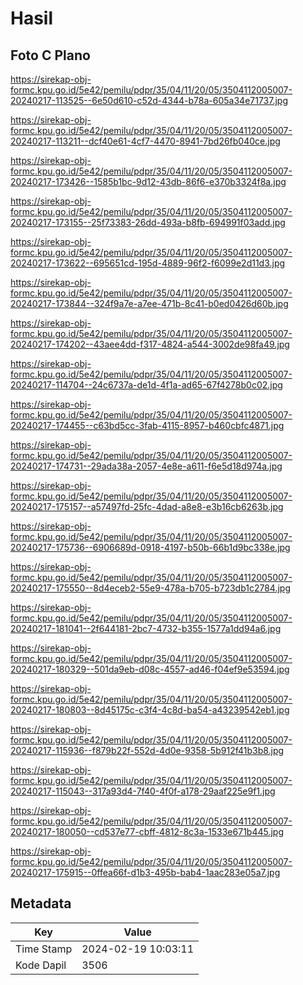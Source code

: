 # Hasil

## Foto C Plano

https://sirekap-obj-formc.kpu.go.id/5e42/pemilu/pdpr/35/04/11/20/05/3504112005007-20240217-113525--6e50d610-c52d-4344-b78a-605a34e71737.jpg

https://sirekap-obj-formc.kpu.go.id/5e42/pemilu/pdpr/35/04/11/20/05/3504112005007-20240217-113211--dcf40e61-4cf7-4470-8941-7bd26fb040ce.jpg

https://sirekap-obj-formc.kpu.go.id/5e42/pemilu/pdpr/35/04/11/20/05/3504112005007-20240217-173426--1585b1bc-9d12-43db-86f6-e370b3324f8a.jpg

https://sirekap-obj-formc.kpu.go.id/5e42/pemilu/pdpr/35/04/11/20/05/3504112005007-20240217-173155--25f73383-26dd-493a-b8fb-694991f03add.jpg

https://sirekap-obj-formc.kpu.go.id/5e42/pemilu/pdpr/35/04/11/20/05/3504112005007-20240217-173622--695651cd-195d-4889-96f2-f6099e2d11d3.jpg

https://sirekap-obj-formc.kpu.go.id/5e42/pemilu/pdpr/35/04/11/20/05/3504112005007-20240217-173844--324f9a7e-a7ee-471b-8c41-b0ed0426d60b.jpg

https://sirekap-obj-formc.kpu.go.id/5e42/pemilu/pdpr/35/04/11/20/05/3504112005007-20240217-174202--43aee4dd-f317-4824-a544-3002de98fa49.jpg

https://sirekap-obj-formc.kpu.go.id/5e42/pemilu/pdpr/35/04/11/20/05/3504112005007-20240217-114704--24c6737a-de1d-4f1a-ad65-67f4278b0c02.jpg

https://sirekap-obj-formc.kpu.go.id/5e42/pemilu/pdpr/35/04/11/20/05/3504112005007-20240217-174455--c63bd5cc-3fab-4115-8957-b460cbfc4871.jpg

https://sirekap-obj-formc.kpu.go.id/5e42/pemilu/pdpr/35/04/11/20/05/3504112005007-20240217-174731--29ada38a-2057-4e8e-a611-f6e5d18d974a.jpg

https://sirekap-obj-formc.kpu.go.id/5e42/pemilu/pdpr/35/04/11/20/05/3504112005007-20240217-175157--a57497fd-25fc-4dad-a8e8-e3b16cb6263b.jpg

https://sirekap-obj-formc.kpu.go.id/5e42/pemilu/pdpr/35/04/11/20/05/3504112005007-20240217-175736--6906689d-0918-4197-b50b-66b1d9bc338e.jpg

https://sirekap-obj-formc.kpu.go.id/5e42/pemilu/pdpr/35/04/11/20/05/3504112005007-20240217-175550--8d4eceb2-55e9-478a-b705-b723db1c2784.jpg

https://sirekap-obj-formc.kpu.go.id/5e42/pemilu/pdpr/35/04/11/20/05/3504112005007-20240217-181041--2f644181-2bc7-4732-b355-1577a1dd94a6.jpg

https://sirekap-obj-formc.kpu.go.id/5e42/pemilu/pdpr/35/04/11/20/05/3504112005007-20240217-180329--501da9eb-d08c-4557-ad46-f04ef9e53594.jpg

https://sirekap-obj-formc.kpu.go.id/5e42/pemilu/pdpr/35/04/11/20/05/3504112005007-20240217-180803--8d45175c-c3f4-4c8d-ba54-a43239542eb1.jpg

https://sirekap-obj-formc.kpu.go.id/5e42/pemilu/pdpr/35/04/11/20/05/3504112005007-20240217-115936--f879b22f-552d-4d0e-9358-5b912f41b3b8.jpg

https://sirekap-obj-formc.kpu.go.id/5e42/pemilu/pdpr/35/04/11/20/05/3504112005007-20240217-115043--317a93d4-7f40-4f0f-a178-29aaf225e9f1.jpg

https://sirekap-obj-formc.kpu.go.id/5e42/pemilu/pdpr/35/04/11/20/05/3504112005007-20240217-180050--cd537e77-cbff-4812-8c3a-1533e671b445.jpg

https://sirekap-obj-formc.kpu.go.id/5e42/pemilu/pdpr/35/04/11/20/05/3504112005007-20240217-175915--0ffea66f-d1b3-495b-bab4-1aac283e05a7.jpg


## Metadata

| Key        | Value               |
| ---------- | ------------------- |
| Time Stamp | 2024-02-19 10:03:11 |
| Kode Dapil | 3506                |



